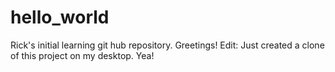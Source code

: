 # hello_world
Rick's initial learning git hub repository.  Greetings!
Edit:  Just created a clone of this project on my desktop. Yea!
